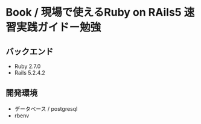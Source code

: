 # Book / 現場で使えるRuby on RAils5 速習実践ガイドー勉強

## バックエンド
- Ruby 2.7.0
- Rails 5.2.4.2

## 開発環境
- データベース / postgresql
- rbenv
